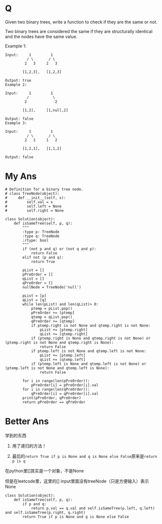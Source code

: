 # Q

Given two binary trees, write a function to check if they are the same or not.

Two binary trees are considered the same if they are structurally identical and the nodes have the same value.

Example 1:
```
Input:     1         1
          / \       / \
         2   3     2   3

        [1,2,3],   [1,2,3]

Output: true
Example 2:

Input:     1         1
          /           \
         2             2

        [1,2],     [1,null,2]

Output: false
Example 3:

Input:     1         1
          / \       / \
         2   1     1   2

        [1,2,1],   [1,1,2]

Output: false
```

# My Ans
```
# Definition for a binary tree node.
# class TreeNode(object):
#     def __init__(self, x):
#         self.val = x
#         self.left = None
#         self.right = None

class Solution(object):
    def isSameTree(self, p, q):
        """
        :type p: TreeNode
        :type q: TreeNode
        :rtype: bool
        """
        if (not p and q) or (not q and p):
            return False
        elif not (p and q):
            return True
        
        pList = []
        pPreOrder = []
        qList = []
        qPreOrder = []
        nullNode = TreeNode('null')
        
        pList = [p]
        qList = [q]
        while len(pList) and len(qList)> 0:
            ptemp = pList.pop()
            pPreOrder += [ptemp]
            qtemp = qList.pop()
            qPreOrder += [qtemp]
            if ptemp.right is not None and qtemp.right is not None:
                pList += [ptemp.right]
                qList += [qtemp.right]    
            if (ptemp.right is None and qtemp.right is not None) or (ptemp.right is not None and qtemp.right is None):
                return False
            if ptemp.left is not None and qtemp.left is not None:
                pList += [ptemp.left]
                qList += [qtemp.left]    
            if (ptemp.left is None and qtemp.left is not None) or (ptemp.left is not None and qtemp.left is None):
                return False
                
        for i in range(len(pPreOrder)):
            pPreOrder[i] = pPreOrder[i].val
        for i in range(len(qPreOrder)):
            qPreOrder[i] = qPreOrder[i].val
        print(pPreOrder, qPreOrder)
        return pPreOrder == qPreOrder
```

# Better Ans
学到的东西
1. 用了递归的方法！

2. 最后的``return True if p is None and q is None else False``原来是``return p is q``

在python里[]其实是一个对象，不是None

但是在leetcode里，这里的[] input里面没有treeNode（只是方便输入）表示None
```
class Solution(object):
    def isSameTree(self, p, q):
        if p and q:
            return p.val == q.val and self.isSameTree(p.left, q.left) and self.isSameTree(p.right, q.right)
        return True if p is None and q is None else False
```